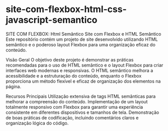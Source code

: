 # site-com-flexbox-html-css-javascript-semantico

SITE COM FLEXBOX: Html Semântico
Site com Flexbox e HTML Semântico
Este repositório contém um projeto de site desenvolvido utilizando HTML semântico e o poderoso layout Flexbox para uma organização eficaz do conteúdo.

Visão Geral
O objetivo deste projeto é demonstrar as práticas recomendadas para o uso de HTML semântico e o layout Flexbox para criar interfaces web modernas e responsivas. O HTML semântico melhora a acessibilidade e a estruturação do conteúdo, enquanto o Flexbox proporciona um método flexível e eficaz de organização dos elementos na página.

Recursos Principais
Utilização extensiva de tags HTML semânticas para melhorar a compreensão do conteúdo.
Implementação de um layout totalmente responsivo com Flexbox para garantir uma experiência consistente em diferentes dispositivos e tamanhos de tela.
Demonstração de boas práticas de codificação, incluindo comentários claros e organização lógica do código.




